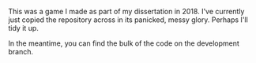 This was a game I made as part of my dissertation in 2018. I've currently just copied the repository across in its panicked, messy glory. Perhaps I'll tidy it up.

In the meantime, you can find the bulk of the code on the development branch.
